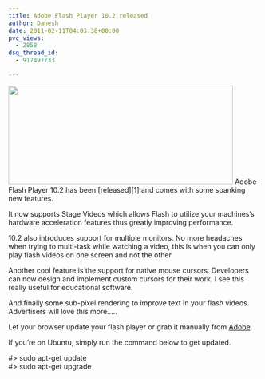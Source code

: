 ```yaml
---
title: Adobe Flash Player 10.2 released
author: Danesh
date: 2011-02-11T04:03:38+00:00
pvc_views:
  - 2858
dsq_thread_id:
  - 917497733

---
```

<img loading="lazy" src="/wp-content/uploads/2011/02/Adobe-Flash-Player-version-10.2.152.27.png" alt="" title="Adobe-Flash-Player-version-10.2.152.27" width="450" height="197" class="alignnone size-full wp-image-2241" />  
Adobe Flash Player 10.2 has been [released][1] and comes with some spanking new features.

It now supports Stage Videos which allows Flash to utilize your machines&#8217;s hardware acceleration features thus greatly improving performance.

10.2 also introduces support for multiple monitors. No more headaches when trying to multi-task while watching a video, this is when you can only play flash videos on one screen and not the other. 

Another cool feature is the support for native mouse cursors. Developers can now design and implement custom cursors for their work. I see this really useful for educational software.

And finally some sub-pixel rendering to improve text in your flash videos. Advertisers will love this more&#8230;..

Let your browser update your flash player or grab it manually from [Adobe][2].

If you&#8217;re on Ubuntu, simply run the command below to get updated.

#> sudo apt-get update  
#> sudo apt-get upgrade

 [1]: http://blogs.adobe.com/flashplayer/2011/02/flash-player-10-2-launch.html
 [2]: http://www.adobe.com/downloads/